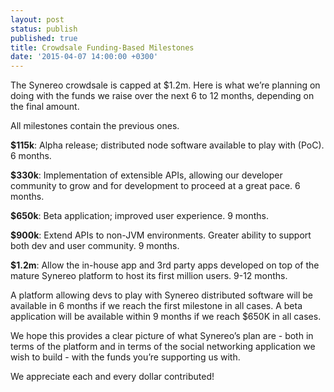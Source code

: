 ```yaml
---
layout: post
status: publish
published: true
title: Crowdsale Funding-Based Milestones
date: '2015-04-07 14:00:00 +0300'
---
```


The Synereo crowdsale is capped at $1.2m. Here is what we’re planning on doing with the funds we raise over the next 6 to 12 months, depending on the final amount. 

All milestones contain the previous ones.

**$115k**: Alpha release; distributed node software available to play with (PoC). 6 months.

**$330k**: Implementation of extensible APIs, allowing our developer community to grow and for development to proceed at a great pace. 6 months.

**$650k**: Beta application; improved user experience. 9 months.

**$900k**: Extend APIs to non-JVM environments. Greater ability to support both dev and user community. 9 months.

**$1.2m**: Allow the in-house app and 3rd party apps developed on top of the mature Synereo platform to host its first million users. 9-12 months.

A platform allowing devs to play with Synereo distributed software will be available in 6 months if we reach the first milestone in all cases. A beta application will be available within 9 months if we reach $650K in all cases.

We hope this provides a clear picture of what Synereo’s plan are - both in terms of the platform and in terms of the social networking application we wish to build - with the funds you’re supporting us with.

We appreciate each and every dollar contributed!
